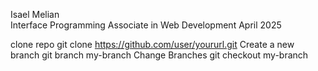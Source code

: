 Isael Melian  
Interface Programming
Associate in Web Development
April 2025


clone repo
git clone https://github.com/user/yoururl.git
Create a new branch
git branch my-branch
Change Branches
git checkout my-branch
